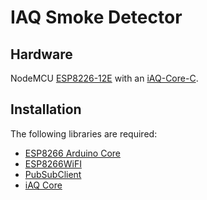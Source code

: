 # IAQ Smoke Detector

## Hardware

NodeMCU [ESP8226-12E](https://en.wikipedia.org/wiki/NodeMCU) with an
[iAQ-Core-C](https://download.mikroe.com/documents/datasheets/iaq-core-datasheet-en-v1.pdf).

## Installation 

The following libraries are required:

 * [ESP8266 Arduino Core](https://arduino-esp8266.readthedocs.io/en/2.5.0-beta2/installing.html)
 * [ESP8266WiFI](https://arduino-esp8266.readthedocs.io/en/latest/esp8266wifi/readme.html)
 * [PubSubClient](https://pubsubclient.knolleary.net/)
 * [iAQ Core](https://github.com/maarten-pennings/iAQcore)

